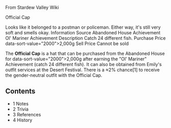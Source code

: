 From Stardew Valley Wiki

Official Cap

Looks like it belonged to a postman or policeman. Either way, it's still very soft and smells okay. Information Source Abandoned House Achievement Ol' Mariner Achievement Description Catch 24 different fish. Purchase Price data-sort-value="2000"&gt;2,000g Sell Price Cannot be sold

The **Official Cap** is a hat that can be purchased from the Abandoned House for data-sort-value="2000"&gt;2,000g after earning the "Ol' Mariner" Achievement (catch 24 different fish). It can also be obtained from Emily's outfit services at the Desert Festival. There is a ≈2% chance\[1] to receive the gender-neutral outfit with the Official Cap.

## Contents

- 1 Notes
- 2 Trivia
- 3 References
- 4 History